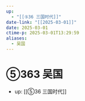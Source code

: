 ```yaml
---
up:
  - "[[⑤36 三国时代]]"
date-link: "[[2025-03-01]]"
date: 2025-03-01
ctime-p: 2025-03-01T13:29:59
aliases:
  - 吴国
---
```


# ⑤363 吴国

- up: [[⑤36 三国时代]]
